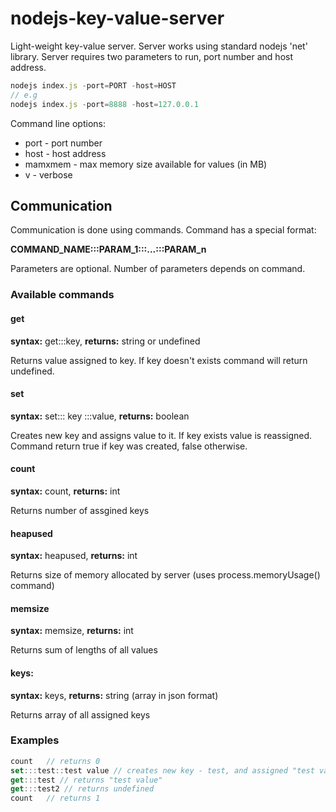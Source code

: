 # nodejs-key-value-server
Light-weight key-value server.
Server works using standard nodejs 'net' library. Server requires two parameters to run, port number and host address.

```javascript
nodejs index.js -port=PORT -host=HOST
// e.g
nodejs index.js -port=8888 -host=127.0.0.1
```
Command line options:
* port - port number
* host - host address
* mamxmem - max memory size available for values (in MB)
* v - verbose

## Communication

Communication is done using commands. Command has a special format:

**COMMAND_NAME:::PARAM_1:::...:::PARAM_n**

Parameters are optional. Number of parameters depends on command.

### Available commands

#### get
**syntax:** get:::key, **returns:** string or undefined

Returns value assigned to key. If key doesn't exists command will return undefined.

#### set
**syntax:** set::: key :::value, **returns:** boolean

Creates new key and assigns value to it. If key exists value is reassigned. Command return true if key was created, false otherwise.

#### count

**syntax:** count, **returns:** int

Returns number of assgined keys

#### heapused

**syntax:** heapused, **returns:** int

Returns size of memory allocated by server (uses process.memoryUsage() command)

#### memsize

**syntax:** memsize, **returns:** int

Returns sum of lengths of all values

#### keys:

**syntax:** keys, **returns:** string (array in json format)

Returns array of all assigned keys

### Examples

```javascript
count	// returns 0
set:::test::test value // creates new key - test, and assigned "test value" to id
get:::test // returns "test value"
get:::test2 // returns undefined
count	// returns 1
```
